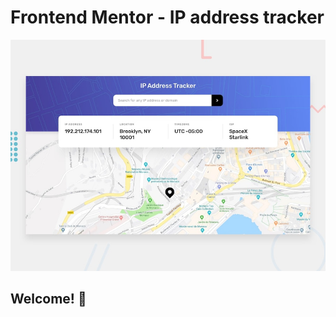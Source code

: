 # Frontend Mentor - IP address tracker

![Design preview for the IP address tracker coding challenge](./public/desktop-preview.jpg)

## Welcome! 👋
